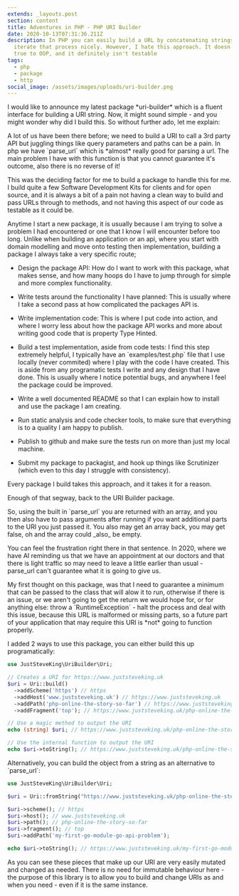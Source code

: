 ```yaml
---
extends: _layouts.post
section: content
title: Adventures in PHP - PHP URI Builder
date: 2020-10-13T07:31:36.211Z
description: In PHP you can easily build a URL by concatenating strings, and
  iterate that process nicely. However, I hate this approach. It doesn't feel
  true to OOP, and it definitely isn't testable
tags:
  - php
  - package
  - http
social_image: /assets/images/uploads/uri-builder.png
---
```


I would like to announce my latest package \*uri-builder\* which is a fluent
interface for building a URI string. Now, it might sound simple - and you
might wonder why did I build this. So without further ado, let me explain:


A lot of us have been there before; we need to build a URI to call a 3rd party API but juggling things like query parameters and paths can be a pain. In php we have \`parse_url\` which is \*almost\* really good for parsing a url. The main problem I have with this function is that you cannot guarantee it's outcome, also there is no reverse of it!


This was the deciding factor for me to build a package to handle this for me. I build quite a few Software Development Kits for clients and for open source, and it is always a bit of a pain not having a clean way to build and pass URLs through to methods, and not having this aspect of our code as testable as it could be.


Anytime I start a new package, it is usually because I am trying to solve a problem I had encountered or one that I know I will encounter before too long. Unlike when building an application or an api, where you start with domain modelling and move onto testing then implementation, building a package I always take a very specific route;


* Design the package API: How do I want to work with this package, what makes sense, and how many hoops do I have to jump through for simple and more complex functionality.

* Write tests around the functionality I have planned: This is usually where I take a second pass at how complicated the packages API is.

* Write implementation code: This is where I put code into action, and where I worry less about how the package API works and more about writing good code that is property Type Hinted.

* Build a test implementation, aside from code tests: I find this step extremely helpful, I typically have an \`examples/test.php\` file that I use locally (never commited) where I play with the code I have created. This is aside from any programatic tests I write and any design that I have done. This is usually where I notice potential bugs, and anywhere I feel the package could be improved.

* Write a well documented README so that I can explain how to install and use the package I am creating.

* Run static analysis and code checker tools, to make sure that everything is to a quality I am happy to publish.

* Publish to github and make sure the tests run on more than just my local machine.

* Submit my package to packagist, and hook up things like Scrutinizer (which even to this day I struggle with consistency).


Every package I build takes this approach, and it takes it for a reason. 


Enough of that segway, back to the URI Builder package.


So, using the built in \`parse_url\` you are returned with an array, and you then also have to pass arguments after running if you want additional parts to the URI you just passed it. You also may get an array back, you may get false, oh and the array could \_also\_ be empty.


You can feel the frustration right there in that sentence. In 2020, where we have AI reminding us that we have an appointment at our doctors and that there is light traffic so may need to leave a little earlier than usual - parse_url can't guarantee what it is going to give us.


My first thought on this package, was that I need to guarantee a minimum that can be passed to the class that will alow it to run, otherwise if there is an issue, or we aren't going to get the return we would hope for, or for anything else: throw a \`RuntimeException\` - halt the process and deal with this issue, because this URL is malformed or missing parts, so a future part of your application that may require this URI is \*not\* going to function properly.


I added 2 ways to use this package, you can either build this up programatically:


```php
use JustSteveKing\UriBuilder\Uri;

// Creates a URI for https://www.juststeveking.uk
$uri = Uri::build()
  ->addScheme('https') // https
  ->addHost('www.juststeveking.uk') // https://www.juststeveking.uk
  ->addPath('php-online-the-story-so-far') // https://www.juststeveking.uk/php-online-the-story-so-far
  ->addFragment('top'); // https://www.juststeveking.uk/php-online-the-story-so-far#top

// Use a magic method to output the URI
echo (string) $uri; // https://www.juststeveking.uk/php-online-the-story-so-far#top

// Use the internal function to output the URI
echo $uri->toString(); // https://www.juststeveking.uk/php-online-the-story-so-far#top
```


Alternatively, you can build the object from a string as an alternative to \`parse_url\`:


```php
use JustSteveKing\UriBuilder\Uri;

$uri = Uri::fromString("https://www.juststeveking.uk/php-online-the-story-so-far#top");

$uri->scheme(); // https
$uri->host(); // www.juststeveking.uk
$uri->path(); // php-online-the-story-so-far
$uri->fragment(); // top
$uri->addPath('my-first-go-module-go-api-problem');

echo $uri->toString(); // https://www.juststeveking.uk/my-first-go-module-go-api-problem#top
```

As you can see these pieces that make up our URI are very easily mutated and changed as needed. There is no need for immutable behaviour here - the purpose of this library is to allow you to build and change URIs as and when you need - even if it is the same instance.
